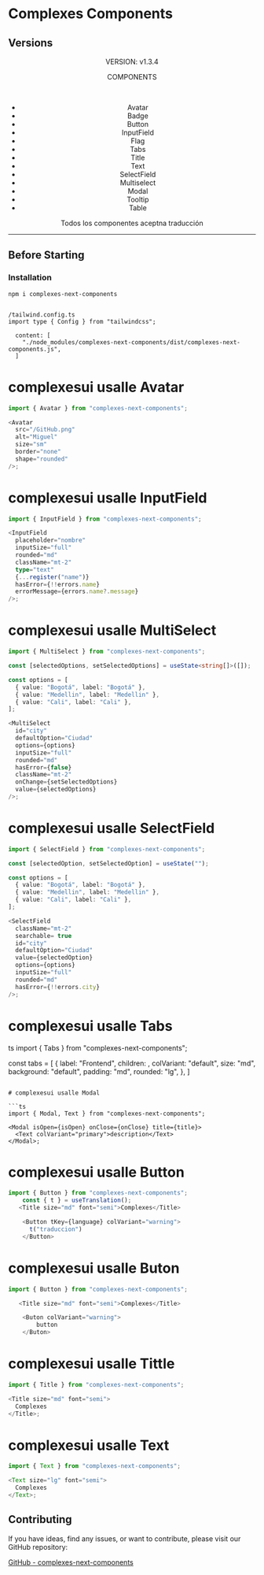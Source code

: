 # Complexes Components

## Versions

<div align="center">
<p>VERSION: v1.3.4</p>
<p>COMPONENTS</p>
<br />
<ul>
 <li>Avatar</li>
 <li>Badge</li>
 <li>Button</li>
 <li>InputField</li>
 <li>Flag</li>
 <li>Tabs</li>
 <li>Title</li>
 <li>Text</li>
 <li>SelectField</li>
  <li>Multiselect</li>
 <li>Modal</li>
 <li>Tooltip</li>
 <li>Table</li>
</ul>
<p>Todos los componentes aceptna traducción</p>
</div>

---

## Before Starting

### Installation

```shell
npm i complexes-next-components


/tailwind.config.ts
import type { Config } from "tailwindcss";

  content: [
    "./node_modules/complexes-next-components/dist/complexes-next-components.js",
  ]
```

# complexesui usalle Avatar

```ts
import { Avatar } from "complexes-next-components";

<Avatar
  src="/GitHub.png"
  alt="Miguel"
  size="sm"
  border="none"
  shape="rounded"
/>;
```

# complexesui usalle InputField

```ts
import { InputField } from "complexes-next-components";

<InputField
  placeholder="nombre"
  inputSize="full"
  rounded="md"
  className="mt-2"
  type="text"
  {...register("name")}
  hasError={!!errors.name}
  errorMessage={errors.name?.message}
/>;
```

# complexesui usalle MultiSelect

```ts
import { MultiSelect } from "complexes-next-components";

const [selectedOptions, setSelectedOptions] = useState<string[]>([]);

const options = [
  { value: "Bogotá", label: "Bogotá" },
  { value: "Medellin", label: "Medellin" },
  { value: "Cali", label: "Cali" },
];

<MultiSelect
  id="city"
  defaultOption="Ciudad"
  options={options}
  inputSize="full"
  rounded="md"
  hasError={false}
  className="mt-2"
  onChange={setSelectedOptions}
  value={selectedOptions}
/>;
```

# complexesui usalle SelectField

```ts
import { SelectField } from "complexes-next-components";

const [selectedOption, setSelectedOption] = useState("");

const options = [
  { value: "Bogotá", label: "Bogotá" },
  { value: "Medellin", label: "Medellin" },
  { value: "Cali", label: "Cali" },
];

<SelectField
  className="mt-2"
  searchable= true
  id="city"
  defaultOption="Ciudad"
  value={selectedOption}
  options={options}
  inputSize="full"
  rounded="md"
  hasError={!!errors.city}
/>;
```

# complexesui usalle Tabs

ts
import { Tabs } from "complexes-next-components";

const tabs = [
{
label: "Frontend",
children: <FrontedSkill />,
colVariant: "default",
size: "md",
background: "default",
padding: "md",
rounded: "lg",
},
]

  <Tabs tabs={tabs} defaultActiveIndex={0} />

````

# complexesui usalle Modal

```ts
import { Modal, Text } from "complexes-next-components";

<Modal isOpen={isOpen} onClose={onClose} title={title}>
  <Text colVariant="primary">description</Text>
</Modal>;
````

# complexesui usalle Button

```ts
import { Button } from "complexes-next-components";
    const { t } = useTranslation();
   <Title size="md" font="semi">Complexes</Title>

    <Button tKey={language} colVariant="warning">
      t("traduccion")
    </Button>

```

# complexesui usalle Buton

```ts
import { Button } from "complexes-next-components";

   <Title size="md" font="semi">Complexes</Title>

    <Buton colVariant="warning">
        button
    </Buton>

```

# complexesui usalle Tittle

```ts
import { Title } from "complexes-next-components";

<Title size="md" font="semi">
  Complexes
</Title>;
```

# complexesui usalle Text

```ts
import { Text } from "complexes-next-components";

<Text size="lg" font="semi">
  Complexes
</Text>;
```

## Contributing

If you have ideas, find any issues, or want to contribute, please visit our GitHub repository:

[GitHub - complexes-next-components](https://github.com/myguel199tp/complexesui)
